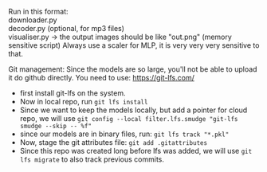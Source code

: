 Run in this format:
<br />downloader.py
<br />decoder.py (optional, for mp3 files)
<br />visualiser.py -> the output images should be like "out.png" (memory sensitive script)
Always use a scaler for MLP, it is very very very sensitive to that.


Git management:
Since the models are so large, you'll not be able to upload it do github directly.
You need to use: https://git-lfs.com/

- first install git-lfs on the system.
- Now in local repo, run `git lfs install`
- Since we want to keep the models locally, but add a pointer for cloud repo, we will use
`git config --local filter.lfs.smudge "git-lfs smudge --skip -- %f"`
- since our models are in binary files, run: `git lfs track "*.pkl"`
- Now, stage the git attributes file: `git add .gitattributes`
- Since this repo was created long before lfs was added, we will use `git lfs migrate` to
also track previous commits.
